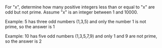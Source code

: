 For "x", determine how many positive integers less than or equal to "x" are odd but not prime. Assume "x" is an integer between 1 and 10000.

Example: 5 has three odd numbers (1,3,5) and only the number 1 is not prime, so the answer is 1

Example: 10 has five odd numbers (1,3,5,7,9) and only 1 and 9 are not prime, so the answer is 2